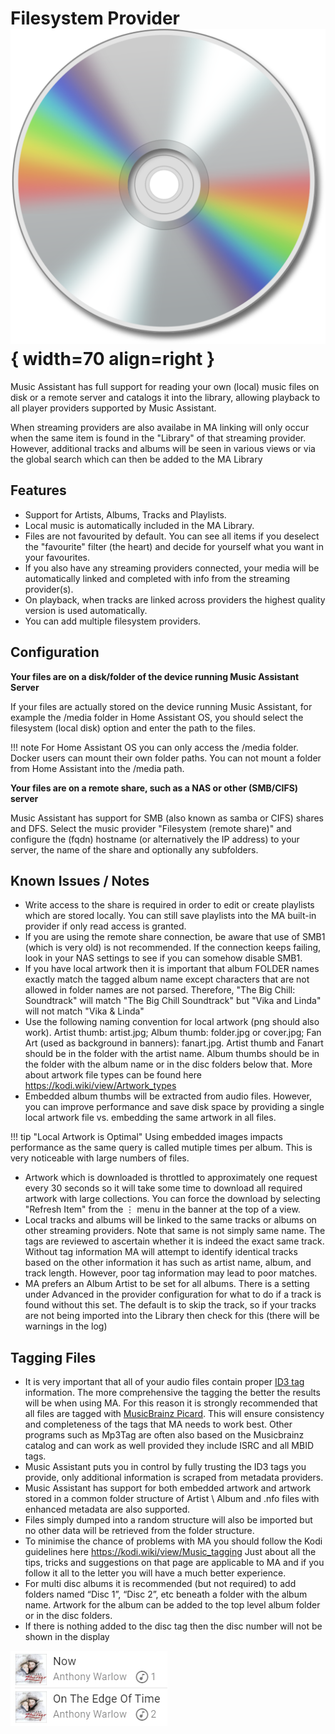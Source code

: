 # Filesystem Provider ![Preview image](../assets/icons/localfiles-icon.png){ width=70 align=right }

Music Assistant has full support for reading your own (local) music files on disk or a remote server and catalogs it into the library, allowing playback to all player providers supported by Music Assistant. 

When streaming providers are also availabe in MA linking will only occur when the same item is found in the "Library" of that streaming provider. However, additional tracks and albums will be seen in various views or via the global search which can then be added to the MA Library

## Features

- Support for Artists, Albums, Tracks and Playlists.
- Local music is automatically included in the MA Library. 
- Files are not favourited by default. You can see all items if you deselect the "favourite" filter (the heart) and decide for yourself what you want in your favourites.
- If you also have any streaming providers connected, your media will be automatically linked and completed with info from the streaming provider(s).
- On playback, when tracks are linked across providers the highest quality version is used automatically.
- You can add multiple filesystem providers.

## Configuration

**Your files are on a disk/folder of the device running Music Assistant Server**

If your files are actually stored on the device running Music Assistant, for example the /media folder in Home Assistant OS, you should select the filesystem (local disk) option and enter the path to the files. 

!!! note
    For Home Assistant OS you can only access the /media folder. Docker users can mount their own folder paths. You can not mount a folder from Home Assistant into the /media path.

**Your files are on a remote share, such as a NAS or other (SMB/CIFS) server**

Music Assistant has support for SMB (also known as samba or CIFS) shares and DFS. Select the music provider "Filesystem (remote share)" and configure the (fqdn) hostname (or alternatively the IP address) to your server, the name of the share and optionally any subfolders.

## Known Issues / Notes

- Write access to the share is required in order to edit or create playlists which are stored locally. You can still save playlists into the MA built-in provider if only read access is granted.
- If you are using the remote share connection, be aware that use of SMB1 (which is very old) is not recommended. If the connection keeps failing, look in your NAS settings to see if you can somehow disable SMB1.
- If you have local artwork then it is important that album FOLDER names exactly match the tagged album name except characters that are not allowed in folder names are not parsed. Therefore, "The Big Chill: Soundtrack" will match "The Big Chill Soundtrack" but "Vika and Linda" will not match "Vika & Linda"
- Use the following naming convention for local artwork (png should also work). Artist thumb: artist.jpg; Album thumb: folder.jpg or cover.jpg; Fan Art (used as background in banners): fanart.jpg. Artist thumb and Fanart should be in the folder with the artist name. Album thumbs should be in the folder with the album name or in the disc folders below that. More about artwork file types can be found here https://kodi.wiki/view/Artwork_types
- Embedded album thumbs will be extracted from audio files. However, you can improve performance and save disk space by providing a single local artwork file vs. embedding the same artwork in all files.


!!! tip "Local Artwork is Optimal" 
    Using embedded images impacts performance as the same query is called mutiple times per album. This is very noticeable with large numbers of files.

- Artwork which is downloaded is throttled to approximately one request every 30 seconds so it will take some time to download all required artwork with large collections. You can force the download by selecting "Refresh Item" from the ⋮ menu in the banner at the top of a view.
- Local tracks and albums will be linked to the same tracks or albums on other streaming providers. Note that same is not simply same name. The tags are reviewed to ascertain whether it is indeed the exact same track. Without tag information MA will attempt to identify identical tracks based on the other information it has such as artist name, album, and track length. However, poor tag information may lead to poor matches.
- MA prefers an Album Artist to be set for all albums. There is a setting under Advanced in the provider configuration for what to do if a track is found without this set. The default is to skip the track, so if your tracks are not being imported into the Library then check for this (there will be warnings in the log)
  
## Tagging Files 

- It is very important that all of your audio files contain proper [ID3 tag](https://en.wikipedia.org/wiki/ID3) information. The more comprehensive the tagging the better the results will be when using MA. For this reason it is strongly recommended that all files are tagged with [MusicBrainz Picard](https://picard.musicbrainz.org). This will ensure consistency and completeness of the tags that MA needs to work best. Other programs such as Mp3Tag are often also based on the Musicbrainz catalog and can work as well provided they include ISRC and all MBID tags.
- Music Assistant puts you in control by fully trusting the ID3 tags you provide, only additional information is scraped from metadata providers.
- Music Assistant has support for both embedded artwork and artwork stored in a common folder structure of Artist \ Album and .nfo files with enhanced metadata are also supported.
- Files simply dumped into a random structure will also be imported but no other data will be retrieved from the folder structure.
- To minimise the chance of problems with MA you should follow the Kodi guidelines here https://kodi.wiki/view/Music_tagging Just about all the tips, tricks and suggestions on that page are applicable to MA and if you follow it all to the letter you will have a much better experience.
- For multi disc albums it is recommended (but not required) to add folders named “Disc 1”, “Disc 2”, etc beneath a folder with the album name. Artwork for the album can be added to the top level album folder or in the disc folders.
- If there is nothing added to the disc tag then the disc number will not be shown in the display

![image](../assets/screenshots/no-disc-tag.png)



